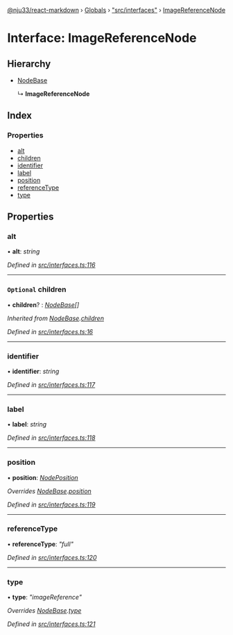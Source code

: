 [@nju33/react-markdown](../README.md) › [Globals](../globals.md) › ["src/interfaces"](../modules/_src_interfaces_.md) › [ImageReferenceNode](_src_interfaces_.imagereferencenode.md)

# Interface: ImageReferenceNode

## Hierarchy

* [NodeBase](_src_interfaces_.nodebase.md)

  ↳ **ImageReferenceNode**

## Index

### Properties

* [alt](_src_interfaces_.imagereferencenode.md#alt)
* [children](_src_interfaces_.imagereferencenode.md#optional-children)
* [identifier](_src_interfaces_.imagereferencenode.md#identifier)
* [label](_src_interfaces_.imagereferencenode.md#label)
* [position](_src_interfaces_.imagereferencenode.md#position)
* [referenceType](_src_interfaces_.imagereferencenode.md#referencetype)
* [type](_src_interfaces_.imagereferencenode.md#type)

## Properties

###  alt

• **alt**: *string*

*Defined in [src/interfaces.ts:116](https://github.com/nju33/react-markdown/blob/52ced5e/src/interfaces.ts#L116)*

___

### `Optional` children

• **children**? : *[NodeBase](_src_interfaces_.nodebase.md)[]*

*Inherited from [NodeBase](_src_interfaces_.nodebase.md).[children](_src_interfaces_.nodebase.md#optional-children)*

*Defined in [src/interfaces.ts:16](https://github.com/nju33/react-markdown/blob/52ced5e/src/interfaces.ts#L16)*

___

###  identifier

• **identifier**: *string*

*Defined in [src/interfaces.ts:117](https://github.com/nju33/react-markdown/blob/52ced5e/src/interfaces.ts#L117)*

___

###  label

• **label**: *string*

*Defined in [src/interfaces.ts:118](https://github.com/nju33/react-markdown/blob/52ced5e/src/interfaces.ts#L118)*

___

###  position

• **position**: *[NodePosition](_src_interfaces_.nodeposition.md)*

*Overrides [NodeBase](_src_interfaces_.nodebase.md).[position](_src_interfaces_.nodebase.md#position)*

*Defined in [src/interfaces.ts:119](https://github.com/nju33/react-markdown/blob/52ced5e/src/interfaces.ts#L119)*

___

###  referenceType

• **referenceType**: *"full"*

*Defined in [src/interfaces.ts:120](https://github.com/nju33/react-markdown/blob/52ced5e/src/interfaces.ts#L120)*

___

###  type

• **type**: *"imageReference"*

*Overrides [NodeBase](_src_interfaces_.nodebase.md).[type](_src_interfaces_.nodebase.md#type)*

*Defined in [src/interfaces.ts:121](https://github.com/nju33/react-markdown/blob/52ced5e/src/interfaces.ts#L121)*
